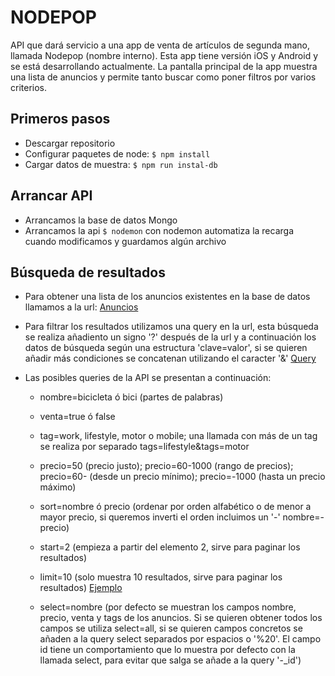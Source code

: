 # NODEPOP
API que dará servicio a una app de venta de artículos de segunda mano, llamada Nodepop (nombre interno). Esta app tiene versión iOS y Android y se está desarrollando actualmente. La pantalla principal de la app muestra una lista de anuncios y permite tanto buscar como poner filtros por varios criterios.

## Primeros pasos
* Descargar repositorio
* Configurar paquetes de node: `$ npm install`
* Cargar datos de muestra: `$ npm run instal-db`

## Arrancar API
* Arrancamos la base de datos Mongo
* Arrancamos la api `$ nodemon` con nodemon automatiza la recarga cuando modificamos y guardamos algún archivo

## Búsqueda de resultados
* Para obtener una lista de los anuncios existentes en la base de datos llamamos a la url:
[Anuncios](http://localhost:3000/apiv1/anuncios)

* Para filtrar los resultados utilizamos una query en la url, esta búsqueda se realiza añadiento un signo '?' después de la url y a continuación los datos de búsqueda según una estructura 'clave=valor', si se quieren añadir más condiciones se concatenan utilizando el caracter '&'
[Query](http://localhost:3000/apiv1/anuncios?tags=lifestyle&tags=mobile)

* Las posibles queries de la API se presentan a continuación:

	* nombre=bicicleta ó bici (partes de palabras)
	* venta=true ó false
	* tag=work, lifestyle, motor o mobile; una llamada con más de un tag se realiza por separado tags=lifestyle&tags=motor
	* precio=50 (precio justo); precio=60-1000 (rango de precios); precio=60- (desde un precio mínimo); precio=-1000 (hasta un precio máximo)
	* sort=nombre ó precio (ordenar por orden alfabético o de menor a mayor precio, si queremos inverti el orden incluimos un '-' nombre=-precio)
	* start=2 (empieza a partir del elemento 2, sirve para paginar los resultados)
	* limit=10 (solo muestra 10 resultados, sirve para paginar los resultados)
[Ejemplo](http://localhost:3000/apiv1/anuncios?tag=mobile&venta=true&nombre=ip&precio=50-&start=0&limit=2&sort=precio)

	* select=nombre (por defecto se muestran los campos nombre, precio, venta y tags de los anuncios. Si se quieren obtener todos los campos se utiliza select=all, si se quieren campos concretos se añaden a la query select separados por espacios o '%20'. El campo id tiene un comportamiento que lo muestra por defecto con la llamada select, para evitar que salga se añade a la query '-_id')

